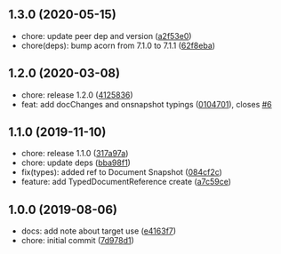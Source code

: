 ## 1.3.0 (2020-05-15)

- chore: update peer dep and version ([a2f53e0](https://github.com/bbangert/typesafe-node-firestore/commit/a2f53e0))
- chore(deps): bump acorn from 7.1.0 to 7.1.1 ([62f8eba](https://github.com/bbangert/typesafe-node-firestore/commit/62f8eba))

## 1.2.0 (2020-03-08)

- chore: release 1.2.0 ([4125836](https://github.com/bbangert/typesafe-node-firestore/commit/4125836))
- feat: add docChanges and onsnapshot typings ([0104701](https://github.com/bbangert/typesafe-node-firestore/commit/0104701)), closes [#6](https://github.com/bbangert/typesafe-node-firestore/issues/6)

## 1.1.0 (2019-11-10)

- chore: release 1.1.0 ([317a97a](https://github.com/bbangert/typesafe-node-firestore/commit/317a97a))
- chore: update deps ([bba98f1](https://github.com/bbangert/typesafe-node-firestore/commit/bba98f1))
- fix(types): added ref to Document Snapshot ([084cf2c](https://github.com/bbangert/typesafe-node-firestore/commit/084cf2c))
- feature: add TypedDocumentReference create ([a7c59ce](https://github.com/bbangert/typesafe-node-firestore/commit/a7c59ce))

## 1.0.0 (2019-08-06)

- docs: add note about target use ([e4163f7](https://github.com/bbangert/typesafe-node-firestore/commit/e4163f7))
- chore: initial commit ([7d978d1](https://github.com/bbangert/typesafe-node-firestore/commit/7d978d1))
